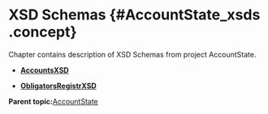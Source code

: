 # XSD Schemas {#AccountState_xsds .concept}

Chapter contains description of XSD Schemas from project AccountState.

-   **[AccountsXSD](../../../../../../modules/demo_Enterprise/dita/projects/AccountState/SharedResources/AccountsXSD.xsd.md)**  

-   **[ObligatorsRegistrXSD](../../../../../../modules/demo_Enterprise/dita/projects/AccountState/SharedResources/ObligatorsRegistrXSD.xsd.md)**  


**Parent topic:**[AccountState](../../../../../../modules/demo_Enterprise/dita/projects/AccountState/AccountState.md)

